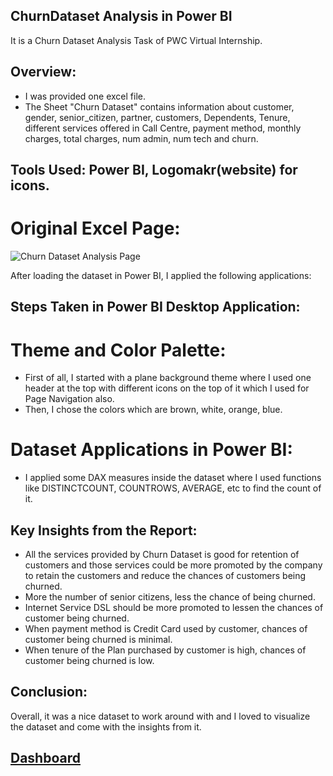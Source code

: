 ## ChurnDataset Analysis in Power BI

It is a Churn Dataset Analysis Task of PWC Virtual Internship.

## Overview:

* I was provided one excel file.
* The Sheet "Churn Dataset" contains information about customer, gender, senior_citizen, partner, customers, Dependents, Tenure, different services offered in Call Centre,
payment method, monthly charges, total charges, num admin, num tech and churn.

## Tools Used: Power BI, Logomakr(website) for icons.


# Original Excel Page:


![Churn Dataset Analysis Page](https://user-images.githubusercontent.com/72240938/187133586-d97c5e09-d77b-44f2-a8f7-93c7d22b74f3.png)


After loading the dataset in Power BI, I applied the following applications:

## Steps Taken in Power BI Desktop Application:

# Theme and Color Palette:

* First of all, I started with a plane background theme where I used one header at the top with different icons on the top of it which I used for Page Navigation also.
* Then, I chose the colors which are brown, white, orange, blue.


# Dataset Applications in Power BI:

* I applied some DAX measures inside the dataset where I used functions like DISTINCTCOUNT, COUNTROWS, AVERAGE, etc to find the count of it.


## Key Insights from the Report:

* All the services provided by Churn Dataset is good for retention of customers and those services could be more promoted by the company to retain the customers and reduce the chances of customers being churned.
* More the number of senior citizens, less the chance of being churned.
* Internet Service DSL should be more promoted to lessen the chances of customer being churned.
* When payment method is Credit Card used by customer, chances of customer being churned is minimal.
* When tenure of the Plan purchased by customer is high, chances of customer being churned is low.



## Conclusion:
Overall, it was a nice dataset to work around with and I loved to visualize the dataset and come with the insights from it.

## [Dashboard](https://app.powerbi.com/view?r=eyJrIjoiZGUyOGViNTQtNGYyNC00NGViLWIwYzAtNDQ4ZjNiNWZlNjg1IiwidCI6ImQ3MzA2Mjg2LTllYTUtNDUyNi05N2FjLTJmMzg2MzAwODY4MCJ9)


